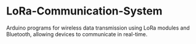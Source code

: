 # LoRa-Communication-System
Arduino programs for wireless data transmission using LoRa modules and Bluetooth, allowing devices to communicate in real-time.
